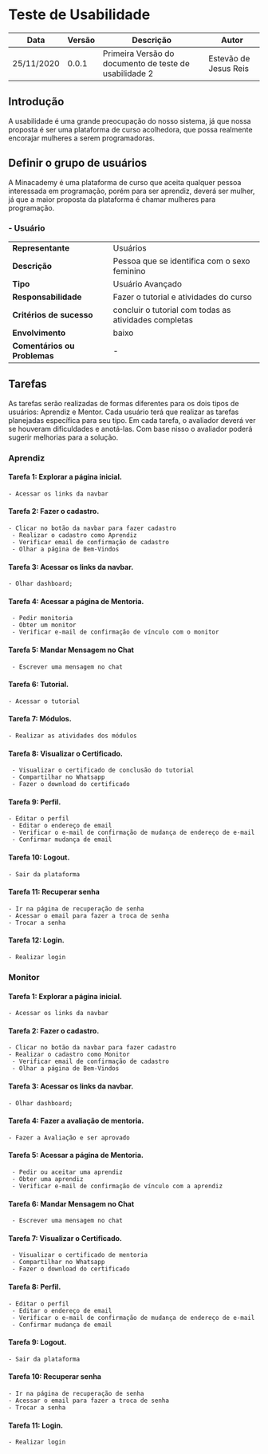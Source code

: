 # Teste de Usabilidade

| Data | Versão | Descrição | Autor |
|----|------|---------|-----|
|25/11/2020|0.0.1|Primeira Versão do documento de teste de usabilidade 2|Estevão de Jesus Reis|

## Introdução

A usabilidade é uma  grande preocupação do nosso sistema, já que nossa proposta é ser uma plataforma de curso acolhedora, que possa realmente encorajar mulheres a serem programadoras.

## Definir o grupo de usuários

A Minacademy é uma plataforma de curso que aceita qualquer pessoa interessada em programação, porém para ser aprendiz, deverá ser mulher, já que a maior proposta da plataforma é chamar mulheres para programação.

### - Usuário

|               |           |
|---------------|----------|
| **Representante** | Usuários |
| **Descrição** | Pessoa que se identifica com o sexo feminino |
| **Tipo** | Usuário Avançado |
| **Responsabilidade** | Fazer o tutorial e atividades do curso |
| **Critérios de sucesso** | concluir o tutorial com todas as atividades completas |
| **Envolvimento** | baixo |
| **Comentários ou Problemas** | - |

## Tarefas

As tarefas serão realizadas de formas diferentes para os dois tipos de usuários: Aprendiz e Mentor. Cada usuário terá  que realizar as tarefas  planejadas específica para seu tipo. Em cada tarefa, o avaliador deverá ver se houveram dificuldades e anotá-las. Com base nisso o avaliador poderá sugerir melhorias para a solução.

### Aprendiz

#### Tarefa 1: Explorar a página inicial.
	- Acessar os links da navbar

#### Tarefa 2: Fazer o cadastro.
	- Clicar no botão da navbar para fazer cadastro
     - Realizar o cadastro como Aprendiz
     - Verificar email de confirmação de cadastro
     - Olhar a página de Bem-Vindos

#### Tarefa 3: Acessar os links da navbar.
	- Olhar dashboard;

#### Tarefa 4: Acessar a página de Mentoria.
     - Pedir monitoria
     - Obter um monitor
     - Verificar e-mail de confirmação de vínculo com o monitor

#### Tarefa 5: Mandar Mensagem no Chat
     - Escrever uma mensagem no chat
    
#### Tarefa 6: Tutorial.
	- Acessar o tutorial
	
#### Tarefa 7: Módulos.
	- Realizar as atividades dos módulos

#### Tarefa 8: Visualizar o Certificado.
     - Visualizar o certificado de conclusão do tutorial
     - Compartilhar no Whatsapp
     - Fazer o download do certificado

#### Tarefa 9: Perfil.
	- Editar o perfil
     - Editar o endereço de email
     - Verificar o e-mail de confirmação de mudança de endereço de e-mail
     - Confirmar mudança de email

#### Tarefa 10: Logout.
	- Sair da plataforma

#### Tarefa 11: Recuperar senha
    - Ir na página de recuperação de senha
    - Acessar o email para fazer a troca de senha
    - Trocar a senha

#### Tarefa 12: Login.
	- Realizar login


### Monitor

#### Tarefa 1: Explorar a página inicial.
	- Acessar os links da navbar

#### Tarefa 2: Fazer o cadastro.
	- Clicar no botão da navbar para fazer cadastro
	- Realizar o cadastro como Monitor
     - Verificar email de confirmação de cadastro
     - Olhar a página de Bem-Vindos

#### Tarefa 3: Acessar os links da navbar.
	- Olhar dashboard;

#### Tarefa 4: Fazer a avaliação de mentoria.
	- Fazer a Avaliação e ser aprovado


#### Tarefa 5: Acessar a página de Mentoria.
     - Pedir ou aceitar uma aprendiz
     - Obter uma aprendiz
     - Verificar e-mail de confirmação de vínculo com a aprendiz

#### Tarefa 6: Mandar Mensagem no Chat
     - Escrever uma mensagem no chat
    
#### Tarefa 7: Visualizar o Certificado.
     - Visualizar o certificado de mentoria
     - Compartilhar no Whatsapp
     - Fazer o download do certificado
#### Tarefa 8: Perfil.
	- Editar o perfil
     - Editar o endereço de email
     - Verificar o e-mail de confirmação de mudança de endereço de e-mail
     - Confirmar mudança de email
#### Tarefa 9: Logout.
	- Sair da plataforma
#### Tarefa 10: Recuperar senha
    - Ir na página de recuperação de senha
    - Acessar o email para fazer a troca de senha
    - Trocar a senha

#### Tarefa 11: Login.
	- Realizar login